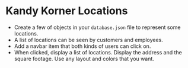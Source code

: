 # Kandy Korner Locations

* Create a few of objects in your `database.json` file to represent some locations.
* A list of locations can be seen by customers and employees.
* Add a navbar item that both kinds of users can click on.
* When clicked, display a list of locations. Display the address and the square footage. Use any layout and colors that you want.
